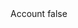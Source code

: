 <?xml version="1.0" encoding="UTF-8"?>
<CustomMetadata xmlns="http://soap.sforce.com/2006/04/metadata">
    <label>Account</label>
    <protected>false</protected>
</CustomMetadata>

